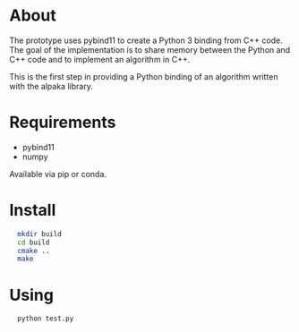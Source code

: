 # About

The prototype uses pybind11 to create a Python 3 binding from C++ code. The goal of the implementation is to share memory between the Python and C++ code and to implement an algorithm in C++.

This is the first step in providing a Python binding of an algorithm written with the alpaka library.

# Requirements

* pybind11
* numpy

Available via pip or conda.

# Install

```bash
  mkdir build
  cd build
  cmake ..
  make
```

# Using

```bash
  python test.py
```
